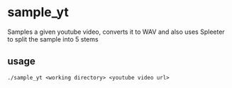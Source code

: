 # sample_yt
Samples a given youtube video, converts it to WAV and also uses Spleeter to split the sample into 5 stems

## usage

`./sample_yt <working directory> <youtube video url>`

